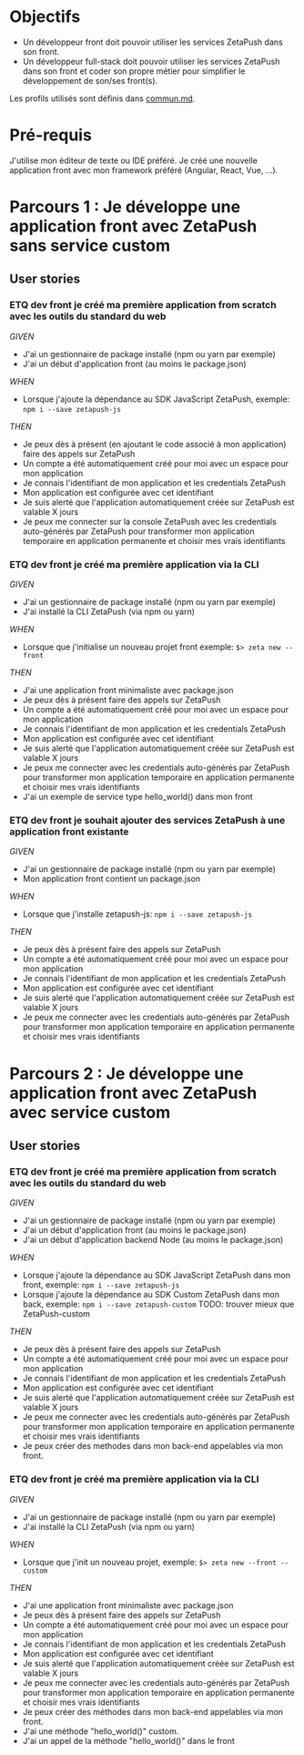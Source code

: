 # Objectifs

- Un développeur front doit pouvoir utiliser les services ZetaPush dans son front.
- Un développeur full-stack doit pouvoir utiliser les services ZetaPush dans son front et coder son propre métier pour simplifier le développement de son/ses front(s).

Les profils utilisés sont définis dans [commun.md](./commun.md).

# Pré-requis

J'utilise mon éditeur de texte ou IDE préféré.
Je créé une nouvelle application front avec mon framework préféré (Angular, React, Vue, ...).


# <a name="parcours-1"></a> Parcours 1 : Je développe une application front avec ZetaPush sans service custom


## User stories

### ETQ dev front je créé ma première application from scratch avec les outils du standard du web


*GIVEN*
  - J'ai un gestionnaire de package installé (npm ou yarn par exemple)
  - J'ai un début d'application front (au moins le package.json)
  
*WHEN*
  - Lorsque j'ajoute la dépendance au SDK JavaScript ZetaPush, exemple:
  ```npm i --save zetapush-js```

*THEN*
  - Je peux dès à présent (en ajoutant le code associé à mon application) faire des appels sur ZetaPush
  - Un compte a été automatiquement créé pour moi avec un espace pour mon application
  - Je connais l'identifiant de mon application et les credentials ZetaPush
  - Mon application est configurée avec cet identifiant
  - Je suis alerté que l'application automatiquement créée sur ZetaPush est valable X jours
  - Je peux me connecter sur la console ZetaPush avec les credentials auto-générés par ZetaPush pour transformer mon application temporaire en application permanente et choisir mes vrais identifiants

### ETQ dev front je créé ma première application via la CLI

*GIVEN*
  - J'ai un gestionnaire de package installé (npm ou yarn par exemple)
  - J'ai installé la CLI ZetaPush (via npm ou yarn)

*WHEN*
  - Lorsque que j'initialise un nouveau projet front exemple:
  ```$> zeta new --front ```

*THEN*
  - J'ai une application front minimaliste avec package.json
  - Je peux dès à présent faire des appels sur ZetaPush
  - Un compte a été automatiquement créé pour moi avec un espace pour mon application
  - Je connais l'identifiant de mon application et les credentials ZetaPush
  - Mon application est configurée avec cet identifiant
  - Je suis alerté que l'application automatiquement créée sur ZetaPush est valable X jours
  - Je peux me connecter avec les credentials auto-générés par ZetaPush pour transformer mon application temporaire en application permanente et choisir mes vrais identifiants
- J'ai un exemple de service type hello_world() dans mon front 
### ETQ dev front je souhait ajouter des services ZetaPush à une application front existante

*GIVEN*
  - J'ai un gestionnaire de package installé (npm ou yarn par exemple)
  - Mon application front contient un package.json

*WHEN*
  - Lorsque que j'installe zetapush-js:
  ```npm i --save zetapush-js```

*THEN*
  - Je peux dès à présent faire des appels sur ZetaPush
  - Un compte a été automatiquement créé pour moi avec un espace pour mon application
  - Je connais l'identifiant de mon application et les credentials ZetaPush
  - Mon application est configurée avec cet identifiant
  - Je suis alerté que l'application automatiquement créée sur ZetaPush est valable X jours
  - Je peux me connecter avec les credentials auto-générés par ZetaPush pour transformer mon application temporaire en application permanente et choisir mes vrais identifiants


# <a name="parcours-2"></a> Parcours 2 : Je développe une application front avec ZetaPush avec service custom

## User stories

### ETQ dev front je créé ma première application from scratch avec les outils du standard du web

*GIVEN*
  - J'ai un gestionnaire de package installé (npm ou yarn par exemple)
  - J'ai un début d'application front (au moins le package.json)
  - J'ai un début d'application backend Node (au moins le package.json)
  
*WHEN*
  - Lorsque j'ajoute la dépendance au SDK JavaScript ZetaPush dans mon front, exemple:
  ```npm i --save zetapush-js```
  - Lorsque j'ajoute la dépendance au SDK Custom ZetaPush dans mon back, exemple:
  ```npm i --save zetapush-custom``` TODO: trouver mieux que ZetaPush-custom

*THEN*
  - Je peux dès à présent faire des appels sur ZetaPush
  - Un compte a été automatiquement créé pour moi avec un espace pour mon application
  - Je connais l'identifiant de mon application et les credentials ZetaPush
  - Mon application est configurée avec cet identifiant
  - Je suis alerté que l'application automatiquement créée sur ZetaPush est valable X jours
  - Je peux me connecter avec les credentials auto-générés par ZetaPush pour transformer mon application temporaire en application permanente et choisir mes vrais identifiants
  - Je peux créer des methodes dans mon back-end appelables via mon front.

### ETQ dev front je créé ma première application via la CLI

*GIVEN*
  - J'ai un gestionnaire de package installé (npm ou yarn par exemple)
  - J'ai installé la CLI ZetaPush (via npm ou yarn)

*WHEN*
  - Lorsque que j'init un nouveau projet, exemple:
  ```$> zeta new --front --custom ```

*THEN*
  - J'ai une application front minimaliste avec package.json
  - Je peux dès à présent faire des appels sur ZetaPush
  - Un compte a été automatiquement créé pour moi avec un espace pour mon application
  - Je connais l'identifiant de mon application et les credentials ZetaPush
  - Mon application est configurée avec cet identifiant
  - Je suis alerté que l'application automatiquement créée sur ZetaPush est valable X jours
  - Je peux me connecter avec les credentials auto-générés par ZetaPush pour transformer mon application temporaire en application permanente et choisir mes vrais identifiants
  - Je peux créer des méthodes dans mon back-end appelables via mon front.
  - J'ai une méthode "hello_world()" custom.
  - J'ai un appel de la méthode "hello_world()" dans le front

<!-- # Démarrage 


## Parcours 2

## Partir de zéro


## A partir d'une app front existante


# Tutos ?

# Getting started ? -->